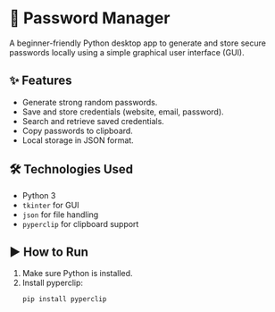 # 🔐 Password Manager

A beginner-friendly Python desktop app to generate and store secure passwords locally using a simple graphical user interface (GUI).

## ✨ Features
- Generate strong random passwords.
- Save and store credentials (website, email, password).
- Search and retrieve saved credentials.
- Copy passwords to clipboard.
- Local storage in JSON format.

## 🛠️ Technologies Used
- Python 3
- `tkinter` for GUI
- `json` for file handling
- `pyperclip` for clipboard support

## ▶️ How to Run
1. Make sure Python is installed.
2. Install pyperclip:
   ```bash
   pip install pyperclip
